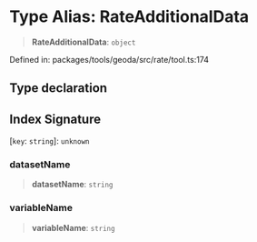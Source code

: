 # Type Alias: RateAdditionalData

> **RateAdditionalData**: `object`

Defined in: packages/tools/geoda/src/rate/tool.ts:174

## Type declaration

## Index Signature

\[`key`: `string`\]: `unknown`

### datasetName

> **datasetName**: `string`

### variableName

> **variableName**: `string`
